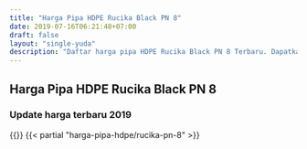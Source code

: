 ```yaml
---
title: "Harga Pipa HDPE Rucika Black PN 8"
date: 2019-07-16T06:21:48+07:00
draft: false
layout: "single-yuda"
description: "Daftar harga pipa HDPE Rucika Black PN 8 Terbaru. Dapatkan harga pipa HDPE terbaik dari distributor pipa HDPE Jakarta"
---
```



## Harga Pipa HDPE Rucika Black PN 8
### Update harga terbaru 2019
{{<kontak-button-yuda>}}
{{< partial "harga-pipa-hdpe/rucika-pn-8" >}}